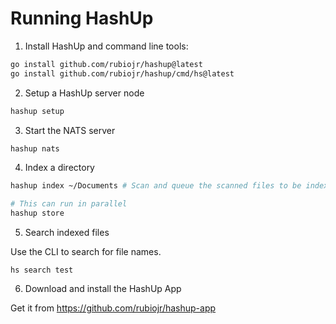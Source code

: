 # Running HashUp

1. Install HashUp and command line tools:

```bash
go install github.com/rubiojr/hashup@latest
go install github.com/rubiojr/hashup/cmd/hs@latest
```

2. Setup a HashUp server node

```bash
hashup setup
```


3. Start the NATS server

```bash
hashup nats
```

4. Index a directory

```bash
hashup index ~/Documents # Scan and queue the scanned files to be indexed

# This can run in parallel
hashup store
```

5. Search indexed files

Use the CLI to search for file names.

```
hs search test
```

6. Download and install the HashUp App

Get it from https://github.com/rubiojr/hashup-app
